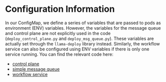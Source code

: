 # Configuration Information

In our ConfigMap, we define a series of variables that are passed to pods as environment (ENV) variables. 
However, the variables for the message queue and control plane are
not explicitly used in the code (`deploy_control_plane.py` and `deploy_msg_queue.py`).
These variables are actually set through the `llama-deploy` library instead. Similarly, the workflow 
service can also be configured using ENV variables if there is only one service running.
You can find the relevant code here:
 - [control plane](https://github.com/run-llama/llama_deploy/blob/main/llama_deploy/control_plane/config.py#L10)
 - [simple message queue](https://github.com/run-llama/llama_deploy/blob/main/llama_deploy/message_queues/simple.py#L36)
 - [workflow service](https://github.com/run-llama/llama_deploy/blob/main/llama_deploy/services/workflow.py#L44)